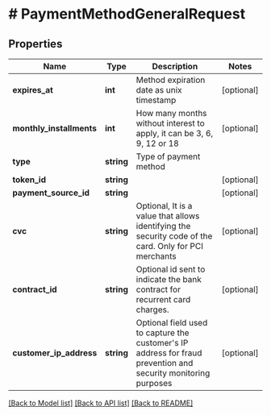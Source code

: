 # # PaymentMethodGeneralRequest

## Properties

Name | Type | Description | Notes
------------ | ------------- | ------------- | -------------
**expires_at** | **int** | Method expiration date as unix timestamp | [optional]
**monthly_installments** | **int** | How many months without interest to apply, it can be 3, 6, 9, 12 or 18 | [optional]
**type** | **string** | Type of payment method |
**token_id** | **string** |  | [optional]
**payment_source_id** | **string** |  | [optional]
**cvc** | **string** | Optional, It is a value that allows identifying the security code of the card. Only for PCI merchants | [optional]
**contract_id** | **string** | Optional id sent to indicate the bank contract for recurrent card charges. | [optional]
**customer_ip_address** | **string** | Optional field used to capture the customer&#39;s IP address for fraud prevention and security monitoring purposes | [optional]

[[Back to Model list]](../../README.md#models) [[Back to API list]](../../README.md#endpoints) [[Back to README]](../../README.md)
